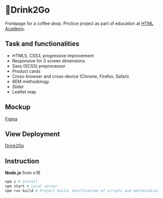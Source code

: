 # 🥤Drink2Go

Frontpage for a coffee shop. Prictice project as part of education at [HTML Academy](https://github.com/htmlonelove).

## Task and functionalities

- HTML5, CSS3, progressive improvement
- Responsive for 3 screen dimensions
- Sass (SCSS) preprocessor
- Product cards
- Cross-browser and cross-device (Chrome, Firefox, Safari)
- BEM methodology
- Slider
- Leaflet map

## Mockup

[Figma](https://www.figma.com/file/wNMIkd2KlPF6CVUK3LOs4k/%D0%A4%D1%80%D0%BE%D0%BD%D1%82%D0%B5%D0%BD%D0%B4-%D0%93%D1%80%D0%B5%D0%B9%D0%B4%D0%B8%D1%80%D0%BE%D0%B2%D0%B0%D0%BD%D0%B8%D0%B5---Drink2Go-(Copy)?node-id=86%3A11851&t=cwnuamYggYEz2teG-1)

## View Deployment

[Drink2Go](https://afamarie.github.io/Drink2Go/build/)

## Instruction

**Node.js** from v.16 

```bash
npm i # Install
npm start # Local server
npm run build # Project build, minification of scripts and optimization of images before deployment to prod
```
